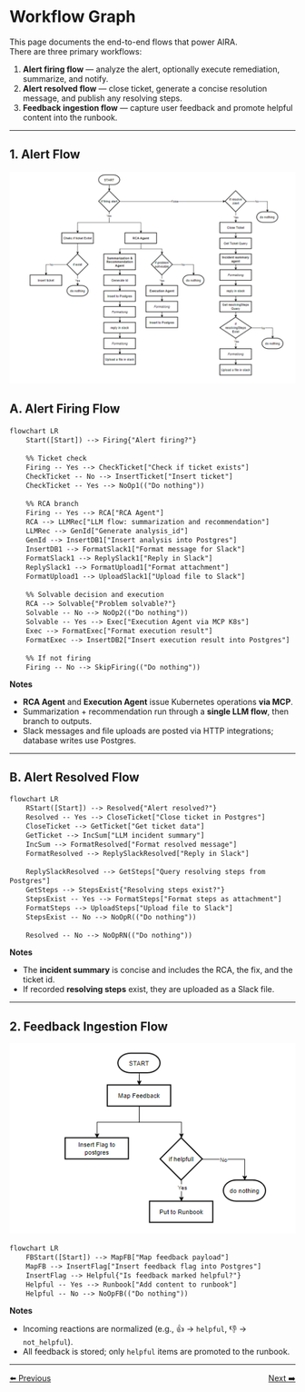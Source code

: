 # Workflow Graph

This page documents the end-to-end flows that power AIRA.  
There are three primary workflows:

1. **Alert firing flow** — analyze the alert, optionally execute remediation, summarize, and notify.  
2. **Alert resolved flow** — close ticket, generate a concise resolution message, and publish any resolving steps.  
3. **Feedback ingestion flow** — capture user feedback and promote helpful content into the runbook.

---
## 1. Alert Flow
![Title](../src/main.png)


## A. Alert Firing Flow

```mermaid
flowchart LR
    Start([Start]) --> Firing{"Alert firing?"}

    %% Ticket check
    Firing -- Yes --> CheckTicket["Check if ticket exists"]
    CheckTicket -- No --> InsertTicket["Insert ticket"]
    CheckTicket -- Yes --> NoOp1(("Do nothing"))

    %% RCA branch
    Firing -- Yes --> RCA["RCA Agent"]
    RCA --> LLMRec["LLM flow: summarization and recommendation"]
    LLMRec --> GenId["Generate analysis_id"]
    GenId --> InsertDB1["Insert analysis into Postgres"]
    InsertDB1 --> FormatSlack1["Format message for Slack"]
    FormatSlack1 --> ReplySlack1["Reply in Slack"]
    ReplySlack1 --> FormatUpload1["Format attachment"]
    FormatUpload1 --> UploadSlack1["Upload file to Slack"]

    %% Solvable decision and execution
    RCA --> Solvable{"Problem solvable?"}
    Solvable -- No --> NoOp2(("Do nothing"))
    Solvable -- Yes --> Exec["Execution Agent via MCP K8s"]
    Exec --> FormatExec["Format execution result"]
    FormatExec --> InsertDB2["Insert execution result into Postgres"]

    %% If not firing
    Firing -- No --> SkipFiring(("Do nothing"))
```

**Notes**
- **RCA Agent** and **Execution Agent** issue Kubernetes operations **via MCP**.
- Summarization + recommendation run through a **single LLM flow**, then branch to outputs.
- Slack messages and file uploads are posted via HTTP integrations; database writes use Postgres.

---

## B. Alert Resolved Flow

```mermaid
flowchart LR
    RStart([Start]) --> Resolved{"Alert resolved?"}
    Resolved -- Yes --> CloseTicket["Close ticket in Postgres"]
    CloseTicket --> GetTicket["Get ticket data"]
    GetTicket --> IncSum["LLM incident summary"]
    IncSum --> FormatResolved["Format resolved message"]
    FormatResolved --> ReplySlackResolved["Reply in Slack"]

    ReplySlackResolved --> GetSteps["Query resolving steps from Postgres"]
    GetSteps --> StepsExist{"Resolving steps exist?"}
    StepsExist -- Yes --> FormatSteps["Format steps as attachment"]
    FormatSteps --> UploadSteps["Upload file to Slack"]
    StepsExist -- No --> NoOpR(("Do nothing"))

    Resolved -- No --> NoOpRN(("Do nothing"))
```

**Notes**
- The **incident summary** is concise and includes the RCA, the fix, and the ticket id.
- If recorded **resolving steps** exist, they are uploaded as a Slack file.

---

## 2. Feedback Ingestion Flow
![Title](../src/second.png)

```mermaid
flowchart LR
    FBStart([Start]) --> MapFB["Map feedback payload"]
    MapFB --> InsertFlag["Insert feedback flag into Postgres"]
    InsertFlag --> Helpful{"Is feedback marked helpful?"}
    Helpful -- Yes --> Runbook["Add content to runbook"]
    Helpful -- No --> NoOpFB(("Do nothing"))
```

**Notes**
- Incoming reactions are normalized (e.g., 👍 → `helpful`, 👎 → `not_helpful`).
- All feedback is stored; only `helpful` items are promoted to the runbook.


---
<div style="display: flex; justify-content: space-between;">
  <a href="1_overview.md">⬅️ Previous</a>
  <a href="3_components.md">Next ➡️</a>
</div>